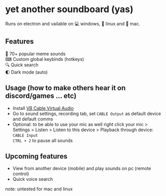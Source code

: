 # yet another soundboard (yas)
Runs on electron and vailable on 💻 windows, 🐧 linux and 🍎 mac.

## Features
🎵 70+ popular meme sounds  
⌨ Custom global keybinds (hotkeys)  
🔍 Quick search  
🌓 Dark mode (auto)

## Usage (how to make others hear it on discord/games ... etc)
- Install [VB Cable Virtual Audio](https://vb-audio.com/Cable/)
- Go to sound settings, recording tab, set `CABLE Output` as default device and default comms
- Optional: to be able to use your mic as well right click your mic > Settings > Listen > Listen to this device > Playback through device: `CABLE Input`  
`CTRL + 2` to pause all sounds

## Upcoming features
- View from another device (mobile) and play sounds on pc (remote control)  
- Quick voice search  

note: untested for mac and linux